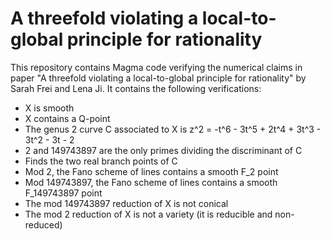 # A threefold violating a local-to-global principle for rationality
This repository contains Magma code verifying the numerical claims in paper "A threefold violating a local-to-global principle for rationality" by Sarah Frei and Lena Ji. It contains the following verifications:
- X is smooth
- X contains a Q-point
- The genus 2 curve C associated to X is z^2 = -t^6 - 3t^5 + 2t^4 + 3t^3 - 3t^2 - 3t - 2
- 2 and 149743897 are the only primes dividing the discriminant of C
- Finds the two real branch points of C
- Mod 2, the Fano scheme of lines contains a smooth F_2 point
- Mod 149743897, the Fano scheme of lines contains a smooth F_149743897 point
- The mod 149743897 reduction of X is not conical
- The mod 2 reduction of X is not a variety (it is reducible and non-reduced)
